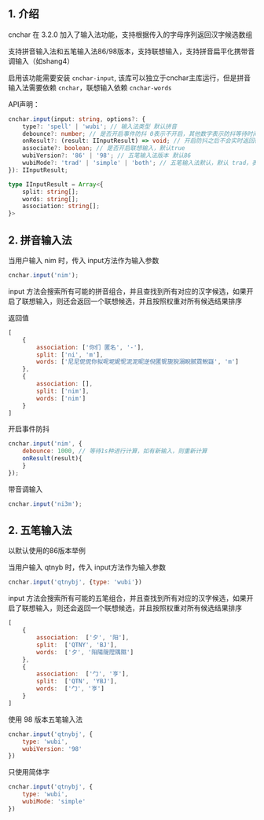 ## 1. 介绍

cnchar 在 3.2.0 加入了输入法功能，支持根据传入的字母序列返回汉字候选数组

支持拼音输入法和五笔输入法86/98版本，支持联想输入，支持拼音扁平化携带音调输入（如shang4）

启用该功能需要安装 `cnchar-input`, 该库可以独立于cnchar主库运行，但是拼音输入法需要依赖 `cnchar`，联想输入依赖 `cnchar-words`

API声明：

```ts
cnchar.input(input: string, options?: {
    type?: 'spell' | 'wubi'; // 输入法类型 默认拼音
    debounce?: number; // 是否开启事件防抖 0表示不开启，其他数字表示防抖等待时间ms，默认不开启
    onResult?: (result: IInputResult) => void; // 开启防抖之后不会实时返回输入计算结果，而是会通过该回调函数返回
    associate?: boolean; // 是否开启联想输入，默认true
    wubiVersion?: '86' | '98'; // 五笔输入法版本 默认86
    wubiMode?: 'trad' | 'simple' | 'both'; // 五笔输入法默认，默认 trad，表示支持繁体字
}): IInputResult;

type IInputResult = Array<{
    split: string[];
    words: string[];
    association: string[];
}>
```

## 2. 拼音输入法

当用户输入 nim 时，传入 input方法作为输入参数

<code-runner title='拼音输入法'></code-runner>

```js
cnchar.input('nim');
```

input 方法会搜索所有可能的拼音组合，并且查找到所有对应的汉字候选，如果开启了联想输入，则还会返回一个联想候选，并且按照权重对所有候选结果排序

返回值

```js
[
    {
        association: ['你们 匿名', '-'],
        split: ['ni', 'm'],
        words: ['尼尼伲伲你拟呢坭妮怩泥泥昵逆倪匿铌旎猊溺睨腻霓鲵嶷', 'm']
    },
    {
        association: [],
        split: ['nim'],
        words: ['nim']
    }
]
```

开启事件防抖

```js
cnchar.input('nim', {
    debounce: 1000, // 等待1s种进行计算，如有新输入，则重新计算
    onResult(result){
    }
});
```

带音调输入

<code-runner title='拼音输入法'></code-runner>

```js
cnchar.input('ni3m');
```

## 2. 五笔输入法

以默认使用的86版本举例

当用户输入 qtnyb 时，传入 input方法作为输入参数

<code-runner title='五笔输入法'></code-runner>

```js
cnchar.input('qtnybj', {type: 'wubi'})
```

input 方法会搜索所有可能的五笔组合，并且查找到所有对应的汉字候选，如果开启了联想输入，则还会返回一个联想候选，并且按照权重对所有候选结果排序

```js
[
    {
        association:  ['夕', '阳'],
        split:  ['QTNY', 'BJ'],
        words:  ['夕', '阳陽隄陧隅隰']
    },
    {
        association:  ['勹', '亨'],
        split:  ['QTN', 'YBJ'],
        words:  ['勹', '亨']
    }
]
```

使用 98 版本五笔输入法

```js
cnchar.input('qtnybj', {
    type: 'wubi',
    wubiVersion: '98'
})
```

只使用简体字

```js
cnchar.input('qtnybj', {
    type: 'wubi',
    wubiMode: 'simple'
})
```
